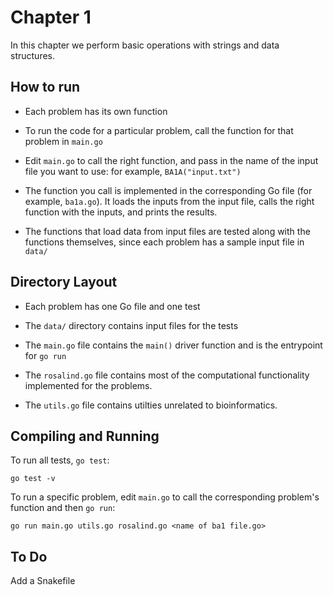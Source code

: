 # Chapter 1

In this chapter we perform basic operations with 
strings and data structures.

## How to run

* Each problem has its own function

* To run the code for a particular problem,
  call the function for that problem in `main.go`

* Edit `main.go` to call the right function,
  and pass in the name of the input file you 
  want to use: for example, `BA1A("input.txt")`
  
* The function you call is implemented in the
  corresponding Go file (for example, `ba1a.go`).
  It loads the inputs from the input file,
  calls the right function with the inputs,
  and prints the results.

* The functions that load data from input files
  are tested along with the functions themselves,
  since each problem has a sample input file 
  in `data/`

## Directory Layout

* Each problem has one Go file and one test

* The `data/` directory contains input files
  for the tests

* The `main.go` file contains the `main()` 
  driver function and is the entrypoint for
  `go run`

* The `rosalind.go` file contains most of the
  computational functionality implemented
  for the problems.

* The `utils.go` file contains utilties unrelated
  to bioinformatics.

## Compiling and Running

To run all tests, `go test`:

```
go test -v
```

To run a specific problem, edit `main.go`
to call the corresponding problem's function
and then `go run`:

```
go run main.go utils.go rosalind.go <name of ba1 file.go> 
```

## To Do

Add a Snakefile



